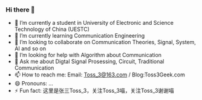 ### Hi there 👋

<!--
**Captain-Rhino/Captain-Rhino** is a ✨ _special_ ✨ repository because its `README.md` (this file) appears on your GitHub profile.

Here are some ideas to get you started:-->

- 🔭 I’m currently a student in University of Electronic and Science Technology of China (UESTC)
- 🌱 I’m currently learning Communication Engineering
- 👯 I’m looking to collaborate on Communication Theories, Signal, System, AI and so on
- 🤔 I’m looking for help with Algorithm about Communication
- 💬 Ask me about Digtal Signal Prosessing, Circuit, Traditional Communication
- 📫 How to reach me: Email: Toss_3@163.com  /  Blog:Toss3Geek.com
- 😄 Pronouns: ...
- ⚡ Fun fact: 这里是张三Toss_3，关注Toss_3喵，关注Toss_3谢谢喵

